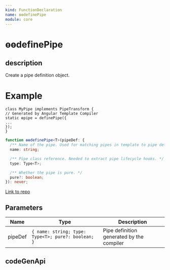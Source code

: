 ```yaml
---
kind: FunctionDeclaration
name: ɵɵdefinePipe
module: core
---
```


# ɵɵdefinePipe

## description

Create a pipe definition object.

# Example

```
class MyPipe implements PipeTransform {
// Generated by Angular Template Compiler
static ɵpipe = definePipe({
...
});
}
```

```ts
function ɵɵdefinePipe<T>(pipeDef: {
  /** Name of the pipe. Used for matching pipes in template to pipe defs. */
  name: string;

  /** Pipe class reference. Needed to extract pipe lifecycle hooks. */
  type: Type<T>;

  /** Whether the pipe is pure. */
  pure?: boolean;
}): never;
```

[Link to repo](https://github.com/timdeschryver/angular/blob/master/packages/core/src/render3/definition.ts#L706-L723)

## Parameters

| Name    | Type                                               | Description                               |
| ------- | -------------------------------------------------- | ----------------------------------------- |
| pipeDef | `{ name: string; type: Type<T>; pure?: boolean; }` | Pipe definition generated by the compiler |

## codeGenApi
